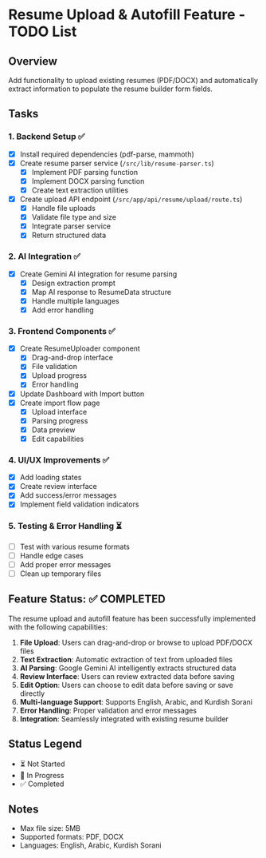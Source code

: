 # Resume Upload & Autofill Feature - TODO List

## Overview
Add functionality to upload existing resumes (PDF/DOCX) and automatically extract information to populate the resume builder form fields.

## Tasks

### 1. Backend Setup ✅
- [x] Install required dependencies (pdf-parse, mammoth)
- [x] Create resume parser service (`/src/lib/resume-parser.ts`)
  - [x] Implement PDF parsing function
  - [x] Implement DOCX parsing function
  - [x] Create text extraction utilities
- [x] Create upload API endpoint (`/src/app/api/resume/upload/route.ts`)
  - [x] Handle file uploads
  - [x] Validate file type and size
  - [x] Integrate parser service
  - [x] Return structured data

### 2. AI Integration ✅
- [x] Create Gemini AI integration for resume parsing
  - [x] Design extraction prompt
  - [x] Map AI response to ResumeData structure
  - [x] Handle multiple languages
  - [x] Add error handling

### 3. Frontend Components ✅
- [x] Create ResumeUploader component
  - [x] Drag-and-drop interface
  - [x] File validation
  - [x] Upload progress
  - [x] Error handling
- [x] Update Dashboard with Import button
- [x] Create import flow page
  - [x] Upload interface
  - [x] Parsing progress
  - [x] Data preview
  - [x] Edit capabilities

### 4. UI/UX Improvements ✅
- [x] Add loading states
- [x] Create review interface
- [x] Add success/error messages
- [x] Implement field validation indicators

### 5. Testing & Error Handling ⏳
- [ ] Test with various resume formats
- [ ] Handle edge cases
- [ ] Add proper error messages
- [ ] Clean up temporary files

## Feature Status: ✅ COMPLETED

The resume upload and autofill feature has been successfully implemented with the following capabilities:

1. **File Upload**: Users can drag-and-drop or browse to upload PDF/DOCX files
2. **Text Extraction**: Automatic extraction of text from uploaded files
3. **AI Parsing**: Google Gemini AI intelligently extracts structured data
4. **Review Interface**: Users can review extracted data before saving
5. **Edit Option**: Users can choose to edit data before saving or save directly
6. **Multi-language Support**: Supports English, Arabic, and Kurdish Sorani
7. **Error Handling**: Proper validation and error messages
8. **Integration**: Seamlessly integrated with existing resume builder

## Status Legend
- ⏳ Not Started
- 🔄 In Progress
- ✅ Completed

## Notes
- Max file size: 5MB
- Supported formats: PDF, DOCX
- Languages: English, Arabic, Kurdish Sorani
